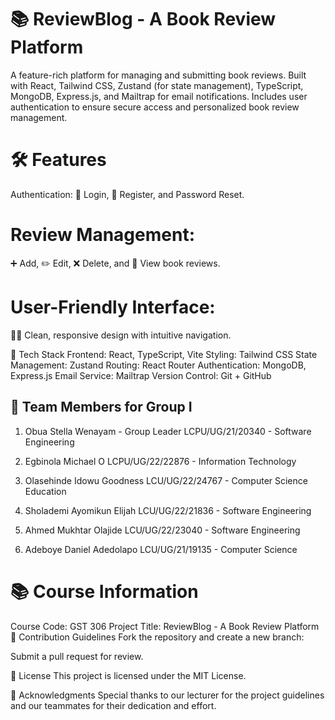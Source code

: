 # 📚 ReviewBlog - A Book Review Platform
A feature-rich platform for managing and submitting book reviews. Built with React, Tailwind CSS, Zustand (for state management), TypeScript, MongoDB, Express.js, and Mailtrap for email notifications. Includes user authentication to ensure secure access and personalized book review management.

# 🛠️ Features
Authentication:
🔐 Login, 📝 Register, and Password Reset.

# Review Management:
➕ Add, ✏️ Edit, ❌ Delete, and 👀 View book reviews.

# User-Friendly Interface:
🧑‍💻 Clean, responsive design with intuitive navigation.

🧰 Tech Stack
Frontend: React, TypeScript, Vite
Styling: Tailwind CSS
State Management: Zustand
Routing: React Router
Authentication: MongoDB, Express.js
Email Service: Mailtrap
Version Control: Git + GitHub


## 👥 Team Members for Group I
1. Obua Stella Wenayam - Group Leader
LCPU/UG/21/20340 - Software Engineering

2. Egbinola Michael O
LCPU/UG/22/22876 - Information Technology

3. Olasehinde Idowu Goodness
LCU/UG/22/24767 - Computer Science Education

4. Sholademi Ayomikun Elijah
LCU/UG/22/21836 - Software Engineering

5. Ahmed Mukhtar Olajide
LCU/UG/22/23040 - Software Engineering

6. Adeboye Daniel Adedolapo
LCU/UG/21/19135 - Computer Science


# 📚 Course Information
Course Code: GST 306
Project Title: ReviewBlog - A Book Review Platform
🤝 Contribution Guidelines
Fork the repository and create a new branch:


Submit a pull request for review.

📝 License
This project is licensed under the MIT License.

🙏 Acknowledgments
Special thanks to our lecturer for the project guidelines and our teammates for their dedication and effort.
